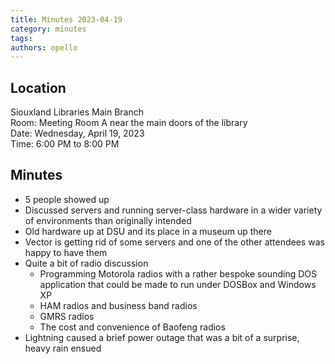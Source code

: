 ```yaml
---
title: Minutes 2023-04-19
category: minutes
tags:
authors: opello
---
```


## Location

Siouxland Libraries Main Branch  
Room: Meeting Room A near the main doors of the library  
Date: Wednesday, April 19, 2023  
Time: 6:00 PM to 8:00 PM

## Minutes

* 5 people showed up
* Discussed servers and running server-class hardware in a wider variety of environments than originally intended
* Old hardware up at DSU and its place in a museum up there
* Vector is getting rid of some servers and one of the other attendees was happy to have them
* Quite a bit of radio discussion
  * Programming Motorola radios with a rather bespoke sounding DOS application that could be made to run under DOSBox and Windows XP
  * HAM radios and business band radios
  * GMRS radios
  * The cost and convenience of Baofeng radios
* Lightning caused a brief power outage that was a bit of a surprise, heavy rain ensued
